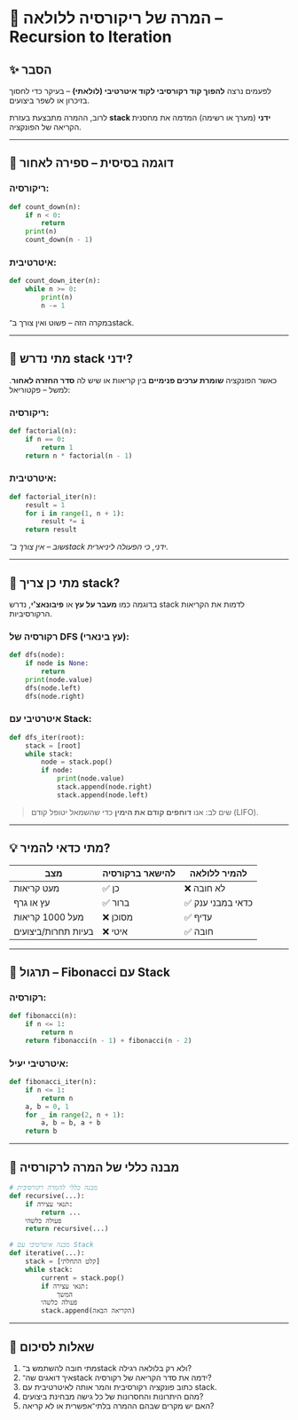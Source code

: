 # 📘 המרה של ריקורסיה ללולאה – Recursion to Iteration

## ✨ הסבר  
לפעמים נרצה **להפוך קוד רקורסיבי לקוד איטרטיבי (לולאתי)** – בעיקר כדי לחסוך בזיכרון או לשפר ביצועים.  

לרוב, ההמרה מתבצעת בעזרת **stack ידני** (מערך או רשימה) המדמה את מחסנית הקריאה של הפונקציה.

---

## 🔁 דוגמה בסיסית – ספירה לאחור

### ריקורסיה:
```python
def count_down(n):
    if n < 0:
        return
    print(n)
    count_down(n - 1)
````

### איטרטיבית:

```python
def count_down_iter(n):
    while n >= 0:
        print(n)
        n -= 1
```

במקרה הזה – פשוט ואין צורך ב־stack.

---

## 🧠 מתי נדרש stack ידני?

כאשר הפונקציה **שומרת ערכים פנימיים** בין קריאות או שיש לה **סדר החזרה לאחור**.
למשל – פקטוריאל:

### ריקורסיה:

```python
def factorial(n):
    if n == 0:
        return 1
    return n * factorial(n - 1)
```

### איטרטיבית:

```python
def factorial_iter(n):
    result = 1
    for i in range(1, n + 1):
        result *= i
    return result
```

*שוב – אין צורך ב־stack ידני, כי הפעולה ליניארית.*

---

## 🌲 מתי כן צריך stack?

בדוגמה כמו **מעבר על עץ** או **פיבונאצ'י**, נדרש stack לדמות את הקריאות הרקורסיביות.

### רקורסיה של DFS (עץ בינארי):

```python
def dfs(node):
    if node is None:
        return
    print(node.value)
    dfs(node.left)
    dfs(node.right)
```

### איטרטיבי עם Stack:

```python
def dfs_iter(root):
    stack = [root]
    while stack:
        node = stack.pop()
        if node:
            print(node.value)
            stack.append(node.right)
            stack.append(node.left)
```

> שים לב: אנו **דוחפים קודם את הימין** כדי שהשמאל יטופל קודם (LIFO).

---

## 💡 מתי כדאי להמיר?

| מצב                 | להישאר ברקורסיה | להמיר ללולאה     |
| ------------------- | --------------- | ---------------- |
| מעט קריאות          | ✅ כן            | ❌ לא חובה        |
| עץ או גרף           | ✅ ברור          | ✅ כדאי במבני ענק |
| מעל 1000 קריאות     | ❌ מסוכן         | ✅ עדיף           |
| בעיות תחרות/ביצועים | ❌ איטי          | ✅ חובה           |

---

## 🧪 תרגול – Fibonacci עם Stack

### רקורסיה:

```python
def fibonacci(n):
    if n <= 1:
        return n
    return fibonacci(n - 1) + fibonacci(n - 2)
```

### איטרטיבי יעיל:

```python
def fibonacci_iter(n):
    if n <= 1:
        return n
    a, b = 0, 1
    for _ in range(2, n + 1):
        a, b = b, a + b
    return b
```

---

## 🔩 מבנה כללי של המרה לרקורסיה

```python
# מבנה כללי להמרה רקורסיבית
def recursive(...):
    if תנאי עצירה:
        return ...
    פעולה כלשהי
    return recursive(...)

# מבנה איטרטיבי עם Stack
def iterative(...):
    stack = [קלט התחלתי]
    while stack:
        current = stack.pop()
        if תנאי עצירה:
            המשך
        פעולה כלשהי
        stack.append(הקריאה הבאה)
```

---

## 🧩 שאלות לסיכום

1. מתי חובה להשתמש ב־stack ולא רק בלולאה רגילה?
2. איך דואגים שה־stack ידמה את סדר הקריאה של רקורסיה?
3. כתוב פונקציה רקורסיבית והמר אותה לאיטרטיבית עם stack.
4. מהם היתרונות והחסרונות של כל גישה מבחינת ביצועים?
5. האם יש מקרים שבהם ההמרה בלתי־אפשרית או לא קריאה?
